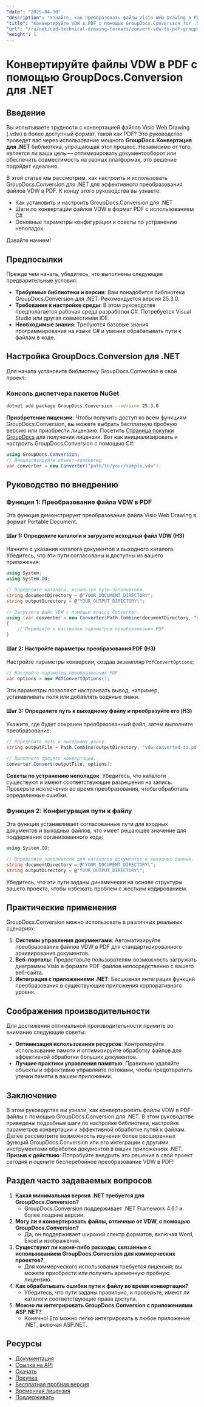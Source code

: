 ```yaml
---
"date": "2025-04-30"
"description": "Узнайте, как преобразовать файлы Visio Web Drawing в PDF с помощью GroupDocs.Conversion для .NET. Это пошаговое руководство охватывает процессы установки, настройки и преобразования."
"title": "Конвертируйте VDW в PDF с помощью GroupDocs.Conversion for .NET — пошаговое руководство"
"url": "/ru/net/cad-technical-drawing-formats/convert-vdw-to-pdf-groupdocs-conversion-net/"
"weight": 1
---
```


# Конвертируйте файлы VDW в PDF с помощью GroupDocs.Conversion для .NET
## Введение
Вы испытываете трудности с конвертацией файлов Visio Web Drawing (.vdw) в более доступный формат, такой как PDF? Это руководство проведет вас через использование мощного **GroupDocs.Конвертация для .NET** библиотека, упрощающая этот процесс. Независимо от того, является ли ваша цель — оптимизировать документооборот или обеспечить совместимость на разных платформах, это решение подойдет идеально.

В этой статье мы рассмотрим, как настроить и использовать GroupDocs.Conversion для .NET для эффективного преобразования файлов VDW в PDF. К концу этого руководства вы узнаете:
- Как установить и настроить GroupDocs.Conversion для .NET
- Шаги по конвертации файлов VDW в формат PDF с использованием C#
- Основные параметры конфигурации и советы по устранению неполадок

Давайте начнем!
## Предпосылки
Прежде чем начать, убедитесь, что выполнены следующие предварительные условия:
- **Требуемые библиотеки и версии**: Вам понадобится библиотека GroupDocs.Conversion для .NET. Рекомендуется версия 25.3.0.
- **Требования к настройке среды**: В этом руководстве предполагается рабочая среда разработки C#. Потребуется Visual Studio или другая совместимая IDE.
- **Необходимые знания**: Требуются базовые знания программирования на языке C# и умение обрабатывать пути к файлам в коде.
## Настройка GroupDocs.Conversion для .NET
Для начала установите библиотеку GroupDocs.Conversion в свой проект:
### Консоль диспетчера пакетов NuGet
```bash
dotnet add package GroupDocs.Conversion --version 25.3.0
```
**Приобретение лицензии**: Чтобы получить доступ ко всем функциям GroupDocs.Conversion, вы можете выбрать бесплатную пробную версию или приобрести лицензию. Посетить [Страница покупки GroupDocs](https://purchase.groupdocs.com/buy) для получения лицензии.
Вот как инициализировать и настроить GroupDocs.Conversion с помощью C#:
```csharp
using GroupDocs.Conversion;
// Инициализируйте объект-конвертер
var converter = new Converter("path/to/your/sample.vdw");
```
## Руководство по внедрению
### Функция 1: Преобразование файла VDW в PDF
Эта функция демонстрирует преобразование файла Visio Web Drawing в формат Portable Document.
#### Шаг 1: Определите каталоги и загрузите исходный файл VDW (H3)
Начните с указания каталога документов и выходного каталога. Убедитесь, что эти пути согласованы и доступны из вашего приложения:
```csharp
using System;
using System.IO;

// Определите каталоги, используя пути-заполнители.
string documentDirectory = @"YOUR_DOCUMENT_DIRECTORY";
string outputDirectory = @"YOUR_OUTPUT_DIRECTORY\";

// Загрузите файл VDW с помощью класса Converter.
using (var converter = new Converter(Path.Combine(documentDirectory, "sample.vdw")))
{
    // Перейдите к настройке параметров преобразования PDF.
}
```
#### Шаг 2: Настройте параметры преобразования PDF (H3)
Настройте параметры конверсии, создав экземпляр `PdfConvertOptions`:
```csharp
// Настройте параметры преобразования PDF
var options = new PdfConvertOptions();
```
Эти параметры позволяют настраивать вывод, например, устанавливать поля или добавлять водяные знаки.
#### Шаг 3: Определите путь к выходному файлу и преобразуйте его (H3)
Укажите, где будет сохранен преобразованный файл, затем выполните преобразование:
```csharp
// Определите путь к выходному файлу.
string outputFile = Path.Combine(outputDirectory, "vdw-converted-to.pdf");

// Выполните процесс конвертации.
converter.Convert(outputFile, options);
```
**Советы по устранению неполадок**: Убедитесь, что каталоги существуют и имеют соответствующие разрешения на запись. Проверьте исключения во время преобразования, чтобы обработать определенные ошибки.
### Функция 2: Конфигурация пути к файлу
Эта функция устанавливает согласованные пути для входных документов и выходных файлов, что имеет решающее значение для поддержания организованного кода:
```csharp
using System.IO;

// Определите заполнители для каталогов документов и выходных данных.
string documentDirectory = @"YOUR_DOCUMENT_DIRECTORY\";
string outputDirectory = @"YOUR_OUTPUT_DIRECTORY\";
```
Убедитесь, что эти пути заданы динамически на основе структуры вашего проекта, чтобы избежать проблем с жестким кодированием.
## Практические применения
GroupDocs.Conversion можно использовать в различных реальных сценариях:
1. **Системы управления документами**: Автоматизируйте преобразование файлов VDW в PDF для стандартизированного архивирования документов.
2. **Веб-порталы**: Предоставьте пользователям возможность загружать диаграммы Visio в формате PDF-файлов непосредственно с вашего веб-сайта.
3. **Интеграция с приложениями .NET**: Бесшовная интеграция функций преобразования в существующие приложения корпоративного уровня.
## Соображения производительности
Для достижения оптимальной производительности примите во внимание следующие советы:
- **Оптимизация использования ресурсов**: Контролируйте использование памяти и оптимизируйте обработку файлов для эффективной обработки больших документов.
- **Лучшие практики управления памятью**: Правильно удаляйте объекты и эффективно управляйте потоками, чтобы предотвратить утечки памяти в вашем приложении.
## Заключение
В этом руководстве вы узнали, как конвертировать файлы VDW в PDF-файлы с помощью GroupDocs.Conversion для .NET. В этом руководстве приведены подробные шаги по настройке библиотеки, настройке параметров конвертации и эффективной обработке путей к файлам.
Далее рассмотрите возможность изучения более расширенных функций GroupDocs.Conversion или его интеграции с другими инструментами обработки документов в ваших приложениях .NET.
**Призыв к действию**: Попробуйте внедрить это решение в свой проект сегодня и оцените бесперебойное преобразование VDW в PDF!
## Раздел часто задаваемых вопросов
1. **Какая минимальная версия .NET требуется для GroupDocs.Conversion?**
   - GroupDocs.Conversion поддерживает .NET Framework 4.6.1 и более поздние версии.
2. **Могу ли я конвертировать файлы, отличные от VDW, с помощью GroupDocs.Conversion?**
   - Да, он поддерживает широкий спектр форматов, включая Word, Excel и изображения.
3. **Существуют ли какие-либо расходы, связанные с использованием GroupDocs.Conversion для коммерческих проектов?**
   - Для коммерческого использования требуется лицензия; вы можете приобрести или получить временную пробную лицензию.
4. **Как обрабатывать ошибки пути к файлу во время конвертации?**
   - Убедитесь, что пути заданы правильно, и проверьте, имеют ли каталоги соответствующие права доступа.
5. **Можно ли интегрировать GroupDocs.Conversion с приложениями ASP.NET?**
   - Конечно! Его можно легко интегрировать в любое приложение .NET, включая ASP.NET.
## Ресурсы
- [Документация](https://docs.groupdocs.com/conversion/net/)
- [Ссылка на API](https://reference.groupdocs.com/conversion/net/)
- [Скачать](https://releases.groupdocs.com/conversion/net/)
- [Покупка](https://purchase.groupdocs.com/buy)
- [Бесплатная пробная версия](https://releases.groupdocs.com/conversion/net/)
- [Временная лицензия](https://purchase.groupdocs.com/temporary-license/)
- [Поддерживать](https://forum.groupdocs.com/c/conversion/10)